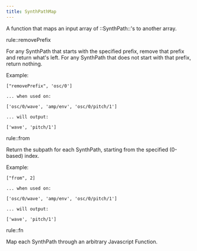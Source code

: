 ```yaml
---
title: SynthPathMap
---
```


A function that maps an input array of ::SynthPath::'s to another array.


rule::removePrefix

For any SynthPath that starts with the specified prefix, remove that prefix and return what's left. For any SynthPath that does not start with that prefix, return nothing.

Example:

```
["removePrefix", 'osc/0']

... when used on: 

['osc/0/wave', 'amp/env', 'osc/0/pitch/1']

... will output:

['wave', 'pitch/1']
```


rule::from

Return the subpath for each SynthPath, starting from the specified (0-based) index.

Example:

```
["from", 2]

... when used on: 

['osc/0/wave', 'amp/env', 'osc/0/pitch/1']

... will output:

['wave', 'pitch/1']
```


rule::fn

Map each SynthPath through an arbitrary Javascript Function.
